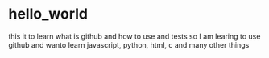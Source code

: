 # hello_world
this it to learn what is github and how to use and tests
so I am learing to use github and wanto learn javascript, python, html, c and many other things
